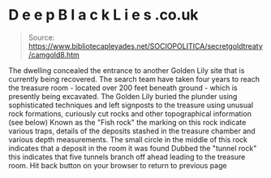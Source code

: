 # D e e p B l a c k L i e s .co.uk

> Source: https://www.bibliotecapleyades.net/SOCIOPOLITICA/secretgoldtreaty/camgold8.htm

The dwelling concealed the entrance
to another Golden Lily site that is currently being
recovered. The search team have taken four years
to reach the treasure room - located over 200 feet
beneath ground - which is presently being
excavated. The Golden Lily buried the plunder
using sophisticated techniques and left signposts to
the treasure using unusual rock formations,
curiously cut rocks and other topographical
information (see below)
Known as the "Fish rock"
the marking on this rock indicate various traps,
details of the deposits stashed in the treasure
chamber and various depth measurements.
The small circle in the middle of
this rock indicates that a deposit in the room it was
found
Dubbed the "tunnel rock"
this indicates that five tunnels branch off ahead
leading to the treasure room.
Hit back button on your browser to return to previous page
